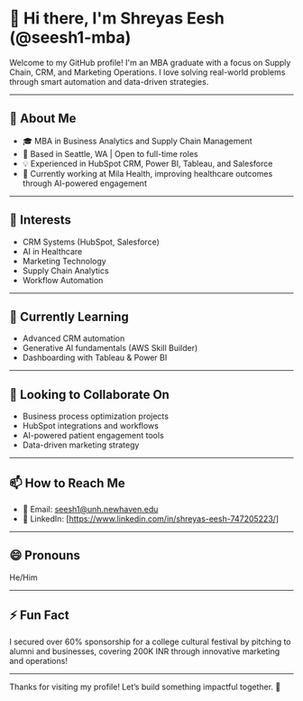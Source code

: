 # 👋 Hi there, I'm Shreyas Eesh (@seesh1-mba)

Welcome to my GitHub profile! I'm an MBA graduate with a focus on Supply Chain, CRM, and Marketing Operations. I love solving real-world problems through smart automation and data-driven strategies.

---

## 💼 About Me
- 🎓 MBA in Business Analytics and Supply Chain Management
- 📍 Based in Seattle, WA | Open to full-time roles
- 💡 Experienced in HubSpot CRM, Power BI, Tableau, and Salesforce
- 🏥 Currently working at Mila Health, improving healthcare outcomes through AI-powered engagement

---

## 👀 Interests
- CRM Systems (HubSpot, Salesforce)
- AI in Healthcare
- Marketing Technology
- Supply Chain Analytics
- Workflow Automation

---

## 🌱 Currently Learning
- Advanced CRM automation
- Generative AI fundamentals (AWS Skill Builder)
- Dashboarding with Tableau & Power BI

---

## 💞️ Looking to Collaborate On
- Business process optimization projects
- HubSpot integrations and workflows
- AI-powered patient engagement tools
- Data-driven marketing strategy

---

## 📫 How to Reach Me
- 📧 Email: seesh1@unh.newhaven.edu  
- 🔗 LinkedIn: [https://www.linkedin.com/in/shreyas-eesh-747205223/]

---

## 😄 Pronouns
He/Him

---

## ⚡ Fun Fact
I secured over 60% sponsorship for a college cultural festival by pitching to alumni and businesses, covering 200K INR through innovative marketing and operations!

---

Thanks for visiting my profile! Let’s build something impactful together. 🚀


<!---
seesh1-mba/seesh1-mba is a ✨ special ✨ repository because its `README.md` (this file) appears on your GitHub profile.
You can click the Preview link to take a look at your changes.
--->
